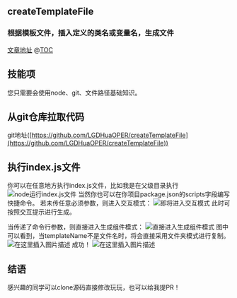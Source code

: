 ## createTemplateFile
### 根据模板文件，插入定义的类名或变量名，生成文件


[文章地址](https://blog.csdn.net/LGD_HuaFEEng/article/details/103288971)
@[TOC](node实现命令行生成vue或react组件模板)

## 技能项

您只需要会使用node、git、文件路径基础知识。

## 从git仓库拉取代码

git地址([https://github.com/LGDHuaOPER/createTemplateFile](https://github.com/LGDHuaOPER/createTemplateFile))

## 执行index.js文件
你可以在任意地方执行index.js文件，比如我是在父级目录执行
![node运行index.js文件](https://img-blog.csdnimg.cn/20191128095916763.png?x-oss-process=image/watermark,type_ZmFuZ3poZW5naGVpdGk,shadow_10,text_aHR0cHM6Ly9ibG9nLmNzZG4ubmV0L0xHRF9IdWFGRUVuZw==,size_16,color_FFFFFF,t_70#pic_center)
当然你也可以在你项目package.json的scripts字段编写快捷命令。
若未传任意必须参数，则进入交互模式：
![即将进入交互模式](https://img-blog.csdnimg.cn/20191128100947287.png?x-oss-process=image/watermark,type_ZmFuZ3poZW5naGVpdGk,shadow_10,text_aHR0cHM6Ly9ibG9nLmNzZG4ubmV0L0xHRF9IdWFGRUVuZw==,size_16,color_FFFFFF,t_70#pic_center)
此时可按照交互提示进行生成。

当传递了命令行参数，则直接进入生成组件模式：
![直接进入生成组件模式](https://img-blog.csdnimg.cn/20191128102754157.png?x-oss-process=image/watermark,type_ZmFuZ3poZW5naGVpdGk,shadow_10,text_aHR0cHM6Ly9ibG9nLmNzZG4ubmV0L0xHRF9IdWFGRUVuZw==,size_16,color_FFFFFF,t_70#pic_center)
图中可以看到，当templateName不是文件名时，将会直接采用文件夹模式进行复制。
![在这里插入图片描述](https://img-blog.csdnimg.cn/20191128103154810.png#pic_center)
成功！
![在这里插入图片描述](https://img-blog.csdnimg.cn/20191128103317636.png?x-oss-process=image/watermark,type_ZmFuZ3poZW5naGVpdGk,shadow_10,text_aHR0cHM6Ly9ibG9nLmNzZG4ubmV0L0xHRF9IdWFGRUVuZw==,size_16,color_FFFFFF,t_70#pic_center)

## 结语
感兴趣的同学可以clone源码直接修改玩玩，也可以给我提PR！